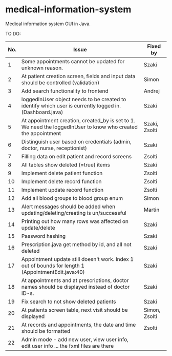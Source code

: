 # medical-information-system
Medical information system GUI in Java.

TO DO:

| No. 	 | Issue                                                                                                         	             | Fixed by 	     |
|-------|-----------------------------------------------------------------------------------------------------------------------------|----------------|
| 1   	 | Some appointments cannot be updated for unknown reason.                                                       	             | 	Szaki         |
| 2   	 | At patient creation screen, fields and input data should be controlled (validation)                                       	 | 	Simon         |
| 3   	 | Add search functionality to frontend                                                                                     	  | Andrej	        |
| 4   	 | loggedInUser object needs to be created to identify which user is currently logged in. (Dashboard.java)       	             | Szaki          |
| 5   	 | At appointment creation, created_by is set to 1. We need the loggedInUser to know who created the appointment 	             | Szaki, Zsolti	 |
| 6   	 | Distinguish user based on credentials (admin, doctor, nurse, receptionist)                                    	             | Szaki	         |
| 7   	 | Filling data on edit patient and record screens                                                               	             | Zsolti	        |
| 8   	 | All tables show deleted (=true) items                                                         	                             | Szaki	         |
| 9   	 | Implement delete patient function                                                                             	             | Zsolti         |
| 10  	 | Implement delete record function                                                                              	             | Zsolti         |
| 11  	 | Implement update record function                                                                              	             | Zsolti         |
| 12  	 | Add all blood groups to  blood group enum                                                             	                     | Simon	         |
| 13  	 | Alert messages should be added when updating/deleting/creating is un/successful                                             | Martin         |
| 14  	 | Printing out how many rows was affected on update/delete                                                                    | Szaki          |
| 15 	  | Password hashing                                                                                                            | Szaki          |
| 16 	  | Prescription.java get method by id, and all not deleted                                                                     | Szaki          |
| 17 	  | Appointment update still doesn't work. Index 1 out of bounds for length 1 (AppointmentEdit.java:40)                         | Szaki          |
| 18 	  | At appointments and at prescriptions, doctor names should be displayed instead of doctor ID-s.                              | Szaki          |
| 19 	  | Fix search to not show deleted patients                                                                                     | Szaki          |
| 20 	  | At patients screen table, next visit should be displayed                                                                    | Simon, Zsolti  |
| 21 	  | At records and appointments, the date and time should be formatted                                                          | Zsolti         |
| 22 	  | Admin mode - add new user, view user info, edit user info ... the fxml files are there                                      |                |